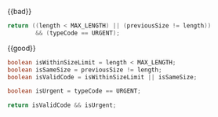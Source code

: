 <box>

{{bad}}
```java
return ((length < MAX_LENGTH) || (previousSize != length))
        && (typeCode == URGENT);
```

{{good}}
```java
boolean isWithinSizeLimit = length < MAX_LENGTH;
boolean isSameSize = previousSize != length;
boolean isValidCode = isWithinSizeLimit || isSameSize;

boolean isUrgent = typeCode == URGENT;

return isValidCode && isUrgent;
```

</box>
